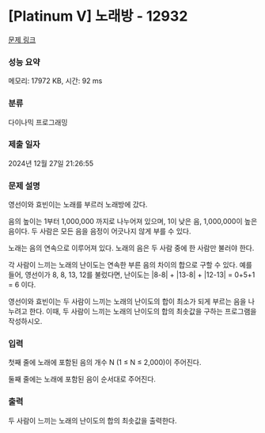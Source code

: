 # [Platinum V] 노래방 - 12932 

[문제 링크](https://www.acmicpc.net/problem/12932) 

### 성능 요약

메모리: 17972 KB, 시간: 92 ms

### 분류

다이나믹 프로그래밍

### 제출 일자

2024년 12월 27일 21:26:55

### 문제 설명

<p>영선이와 효빈이는 노래를 부르러 노래방에 갔다.</p>

<p>음의 높이는 1부터 1,000,000 까지로 나누어져 있으며, 1이 낮은 음, 1,000,000이 높은 음이다. 두 사람은 모든 음을 음정이 어긋나지 않게 부를 수 있다.</p>

<p>노래는 음의 연속으로 이루어져 있다. 노래의 음은 두 사람 중에 한 사람만 불러야 한다.</p>

<p>각 사람이 느끼는 노래의 난이도는 연속한 부른 음의 차이의 합으로 구할 수 있다. 예를 들어, 영선이가 8, 8, 13, 12를 불렀다면, 난이도는 |8-8| + |13-8| + |12-13| = 0+5+1 = 6 이다.</p>

<p>영선이와 효빈이는 두 사람이 느끼는 노래의 난이도의 합이 최소가 되게 부르는 음을 나누려고 한다. 이때, 두 사람이 느끼는 노래의 난이도의 합의 최솟값을 구하는 프로그램을 작성하시오.</p>

### 입력 

 <p>첫째 줄에 노래에 포함된 음의 개수 N (1 ≤ N ≤ 2,000)이 주어진다.</p>

<p>둘째 줄에는 노래에 포함된 음이 순서대로 주어진다.</p>

### 출력 

 <p>두 사람이 느끼는 노래의 난이도의 합의 최솟값을 출력한다.</p>

